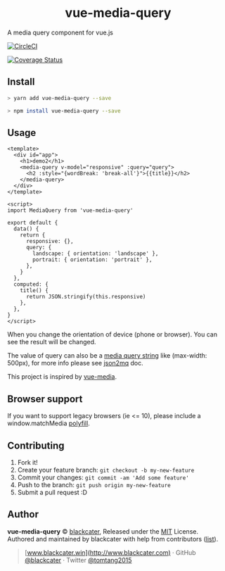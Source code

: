 <h1 align="center">vue-media-query</h1>

A media query component for vue.js

[![CircleCI](https://circleci.com/gh/blackcater/vue-media-query/tree/master.svg?style=svg)](https://circleci.com/gh/blackcater/vue-media-query/tree/master)

[![Coverage Status](https://coveralls.io/repos/github/blackcater/vue-media-query/badge.svg?branch=master)](https://coveralls.io/github/blackcater/vue-media-query?branch=master)

<h2>Install</h2>

```bash
> yarn add vue-media-query --save

> npm install vue-media-query --save
```

<h2>Usage</h2>

```vue
<template>
  <div id="app">
    <h1>demo2</h1>
    <media-query v-model="responsive" :query="query">
      <h2 :style="{wordBreak: 'break-all'}">{{title}}</h2>
    </media-query>
  </div>
</template>

<script>
import MediaQuery from 'vue-media-query'

export default {
  data() {
    return {
      responsive: {},
      query: {
        landscape: { orientation: 'landscape' },
        portrait: { orientation: 'portrait' },
      },
    }
  },
  computed: {
    title() {
      return JSON.stringify(this.responsive)
    },
  },
}
</script>
```

When you change the orientation of device (phone or browser). You can see the result will be changed.

The value of query can also be a [media query string](https://developer.mozilla.org/en-US/docs/Web/CSS/Media_Queries/Using_media_queries) like (max-width: 500px), for more info please see [json2mq](https://github.com/akiran/json2mq/blob/master/README.md#usage) doc.

This project is inspired by [vue-media](https://github.com/egoist/vue-media).

<h2>Browser support</h2>

If you want to support legacy browsers (ie <= 10), please include a window.matchMedia [polyfill](https://github.com/paulirish/matchMedia.js/).

<h2>Contributing</h2>

1.  Fork it!
2.  Create your feature branch: `git checkout -b my-new-feature`
3.  Commit your changes: `git commit -am 'Add some feature'`
4.  Push to the branch: `git push origin my-new-feature`
5.  Submit a pull request :D

<h2>Author</h2>

**vue-media-query** © [blackcater](https://github.com/blackcater), Released under the [MIT](./LICENSE) License.<br>
Authored and maintained by blackcater with help from contributors ([list](https://github.com/blackcater/vue-media-quert/contributors)).

> [www.blackcater.win](http://www.blackcater.com) · GitHub [@blackcater](https://github.com/blackcater) · Twitter [@tomtang2015](https://twitter.com/tomtang2015)
